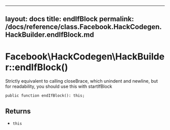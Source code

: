 
***

layout: docs
title: endIfBlock
permalink: /docs/reference/class.Facebook.HackCodegen.HackBuilder.endIfBlock.md
---







# Facebook\\HackCodegen\\HackBuilder::endIfBlock()




Strictly equivalent to calling closeBrace, which unindent and newline,
but for readability, you should use this with startIfBlock




``` Hack
public function endIfBlock(): this;
```




## Returns




- ` this `